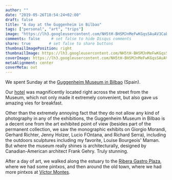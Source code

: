 ```yaml
---
author: ""
date: "2019-05-26T18:54:24+02:00"
draft: false
title: "A day at the Guggenheim in Bilbao"
tags: ["personal", "art", "trips"]
image: "https://lh3.googleusercontent.com/NH5tH-BHSMJnMeFwKGqsSAuAV3CabzpNhHyAK1RAUSez6OZVMFHIhq2CtAuoZRjlOao4YthxHK0mJrgdFR4EfHwRvwLjfFEWAV8t6XxB48LjrZbfiYUHrFDA5pslDSZU33wwpvBpGCM=w1920-h1080"
comments: false     # set false to hide Disqus comments
share: true        # set false to share buttons
thumbnailImagePosition: right
thumbnailImage: https://lh3.googleusercontent.com/NH5tH-BHSMJnMeFwKGqsSAuAV3CabzpNhHyAK1RAUSez6OZVMFHIhq2CtAuoZRjlOao4YthxHK0mJrgdFR4EfHwRvwLjfFEWAV8t6XxB48LjrZbfiYUHrFDA5pslDSZU33wwpvBpGCM=w1920-h1080
coverImage: https://lh3.googleusercontent.com/NH5tH-BHSMJnMeFwKGqsSAuAV3CabzpNhHyAK1RAUSez6OZVMFHIhq2CtAuoZRjlOao4YthxHK0mJrgdFR4EfHwRvwLjfFEWAV8t6XxB48LjrZbfiYUHrFDA5pslDSZU33wwpvBpGCM=w1920-h1080
metaAlignment: center
coverMeta: out
---
```


We spent Sunday at the [Guggenheim Museum in Bilbao](https://www.guggenheim-bilbao.eus/en/) (Spain).

<!--more-->

Our [hotel](https://www.hoteldominebilbao.com/) was magnificently located right across the street from the Museum, which not only made it extremely convenient, but also gave us amazing vies for breakfast.

Other than the extremely annoying fact that they do not allow any kind of photography in any of the exhibitions, the Guggenheim Museum in Bilbao is a decent one from the art exhibited point of view (besides part of the permanent collection, we saw the monographic exhibits on Giorgio Morandi, Gerhard Richter, Jenny Holzer, Lucio FOntana, and Richard Serra), including the outdoors sculptures including my favorite, Louise Bourgeois' Maman. But where the museum really shines is architecturally, designed by Canadian-American architect Frank Gehry. Truly stunning.

After a day of art, we walked along the estuary to the [Ribera Gastro Plaza](https://laribera.eus/), where we had some pintxos, and then around the old town, where we had more pintxos at [Víctor Montes](http://www.victormontes.com/history-of-the-restaurant-victor-montes/).

<script src="https://cdn.jsdelivr.net/npm/publicalbum@latest/dist/pa-embed-player.min.js" async></script>
<div class="pa-embed-player" style="width:100%; height:480px; display:none;"
  data-link="https://photos.app.goo.gl/ijNBubvjRpeYj6FTA"
  data-title="162 new photos by Jorge Cortell">
  <img data-src="https://lh3.googleusercontent.com/FGMZuX0l8wfvaFmm5Y3fMMsBSvyvWTkJ_YkyiPqNHs2z3K-2s-Do5T0vqDNT6c50IwOCRjkyH4iSmRTKRdXcIXgjzhfG8kBwNOJL8GqkpBsh33SkfmpPXmusoUHiPmk-JuA1MfSp-GE=w1920-h1080" src="" alt="" />
  <img data-src="https://lh3.googleusercontent.com/A4IgbpjWlSsXLvVup23_16QVENl8ic_1ojMjUzzP9uVVcIuNGVjOoxQgyXNIzZQFPkt-LL3SQSUeb231NRHWB3bAHVyYwfARHOVU4HdBO7FAbvMrAvR7CW0BZMzhGWTIPpwNrJQp-Gs=w1920-h1080" src="" alt="" />
  <img data-src="https://lh3.googleusercontent.com/wkoIawIyFXnJa0pF256pDoEacoeAdpVIKJlHX9-pHIyTx5QQtsEtwQMfwxFyn6sU8UtWVzE-cFlKracCiUh6qzRZnr1ibFcMRsjPcf8INKou1pP0YVeOeil4GMsuYOWMyqcM4epLrfY=w1920-h1080" src="" alt="" />
  <img data-src="https://lh3.googleusercontent.com/RsgHbod48WgTcUZdwmPkIAGQKbUYeuUS07J9f9PcEZ6CFIsYrM3S9g7ePD3MZqWqzMaTPC5uLEjUWD_jT43_klIO7wn0zpMcsyfklXmGN4ExUbTNKmeq6kUWAxhJ1xVVJb3tLXI9n5c=w1920-h1080" src="" alt="" />
  <img data-src="https://lh3.googleusercontent.com/-uCXpm1EQCffacl-h2u9xRdW-vxS2rl6gd-hjyG3xBF2em3_4YCjQ9yJ2QUV9u8s60V4BvN--6nf7OWWbnyWdqTqZre0j8S7U_0MB14dQ70i1ZP-NdlX--4qE-vEDXKOGMVU26Cx3Ss=w1920-h1080" src="" alt="" />
  <img data-src="https://lh3.googleusercontent.com/ev9ivtVLLddJ85-Ot30waYUaOmeVHJ-kJ-L6VRWz1VIgBdmcbirCzWtY_PBaMKnelI9FZ3-K-gZtI3YnFSGxS7jbMbIKE98lS-kgEvfh8MerizUFOVHa4Xwt3B-LwH_XM1kXqzC7wMg=w1920-h1080" src="" alt="" />
  <img data-src="https://lh3.googleusercontent.com/svncsSk0V7dEbwl_Z0xaQv4FpOdBhkrQn1UZ11fg4xHOZpLJfQvcBHrwBil03mHWPuT6b5ATkE3POf9gwE2hNoWLfAiGy2-zrT0r2bbtfMcuYw84p3AMUARFRrdgYkjpGEipwYFNeY4=w1920-h1080" src="" alt="" />
  <img data-src="https://lh3.googleusercontent.com/9M0kub3TE0Bwx86u-CkHb6sgFIZiFHGPmPFXi7kaTBMDIqxmYqTdYJL6qfTCzPEdw7AjJKC-xzl_fQ-FL5RS1jtlxZ8NZdjUzxiN4X1rhx2H9ptrPpo9TlVRIpS8VUVJYDGPregEDnc=w1920-h1080" src="" alt="" />
  <img data-src="https://lh3.googleusercontent.com/51pZ5o1HtvxwCt9zm4wSst4tWqXEGlM7ttZQZg4-n7tIlHWyHYrpmMxjQzUosKpsUmd3wF3qvtJDBe0KQboiMNKF0BvAmgKopHsOOaluK-d4ttH76CvnE1kV2KCtwq98GsrcybtBAv8=w1920-h1080" src="" alt="" />
  <img data-src="https://lh3.googleusercontent.com/M8gHzDU8ZoDUx1cYMD48ax4D0bLTLybyWFoRztd8ShYfmw4oFxrio4D8IyayVX8ZHTdzmxj1aienOYnxDXKiKJCQLn6yN09x8RcplGzQumUOy70X10TPkan2SeWdQVoNgy1mR8UMSVM=w1920-h1080" src="" alt="" />
  <img data-src="https://lh3.googleusercontent.com/_D8JRB2vTQNjQCUuo0EM2wik6lD9gaKKMkjd2XdfkRGqTCn6joXjnzb620p0W0NEaMGe7NdJtTiUmYS_pIvplClSdO0vRYNuOkNivxMUBxfzKwMbv02Nosc3g5d0R-Esdfwyd0qaHuw=w1920-h1080" src="" alt="" />
  <img data-src="https://lh3.googleusercontent.com/Kt7yvwAsePrlkIpdxqZ7CfLUDluE37TtQHvHkTmy3jIZY4XNCcdcHndEIoS19pFs1dTgd5uBNvE-3vpG08hfpjojRKZ4EktbSkxQ9DihxoQY-Xt0eT1ntGH4VGpcrgD-Z1_ic5W5g8M=w1920-h1080" src="" alt="" />
  <img data-src="https://lh3.googleusercontent.com/v_WWeHowUQFXOkldEk4JM8v_dUN4BxRgAQsZgceu0BUuuDvXfrwfALdLr5e7U62mvBSU0VIYs3nHR9EeiIGBXXGStHQ9darLk0b3cXO15sBhqhxXf3Lce5ii0GuwYrnyL1-8DEw5x6I=w1920-h1080" src="" alt="" />
  <img data-src="https://lh3.googleusercontent.com/GqhsR2nIPkFq3yLT6i3gDfkOaQ7LgtRvT6rBx4jTgBCNmWxUsoDFeKXDdOMgr6kMgES7gv-ornvAWTdlfJVB9NruWAzJeTmGYBVDB0bsUrgc1QQiDXM6yp6GWYP9ufu8vkVl6xsQjjo=w1920-h1080" src="" alt="" />
  <img data-src="https://lh3.googleusercontent.com/2ObxAfGRA69pJvmAqQkBKpG0cwPbZ_zLqFYTC1ovcjl_SsbIDOyDiaVCFKyLvqc-eO7zQnH1GxOcc5gFjSf2ImQddaqzv0yLxwN3TVeL43vfhjO_oo1yrEYOCOb5lWRf8Y7jTUv3Syc=w1920-h1080" src="" alt="" />
  <img data-src="https://lh3.googleusercontent.com/jznFZzZpKc15jhTl20SifZxhGxH2maUf0x5Kfain5gQ25tFTLBHHZGD8WWM1pRvccs0QM-H4jmn95e7IERI3OjEN1tJBt3HoNsAq6uqi1UkwzPeE5KpeeemWc87BstC_hguqzVvBLwY=w1920-h1080" src="" alt="" />
  <img data-src="https://lh3.googleusercontent.com/EYNIYgHL5en6T4WeClV205DMbLgAKffDRN2idVKByHnpa2vlp0UWNHrgh_bO31f9RwV3bK6vP2BbezLLZk4IgImnbO-gcebS8YrM8_WEbBKgCUcjNujsMpbzqx8mKgQBJ5ISJXgaWJ8=w1920-h1080" src="" alt="" />
  <img data-src="https://lh3.googleusercontent.com/KiGO3yw2g3o1ISIWIEGDdRGbNNXwNbJLQhsk9idAD7KWHcJZ_Z38oHugV0fcyYiv7DVOlu1tZXSan_1vgz2ckPvy3shSpYCH7cacnmnU6IJ3bFwXgT6iPLvQnnXgluNm3nHlc8CJncw=w1920-h1080" src="" alt="" />
  <img data-src="https://lh3.googleusercontent.com/O8cy-uJtNmgANemj3mp-xjdmuB3xA0DcWiIu-bj-aJfRPFDexhJX78p5_v2X-AmOf2Rs1dKFY7lnsBV4fxM9j7jrwAk-85iaqrSRqYzV_NwGXvWPsLkPQ3-gr8alZErMLr4F2IAW2rI=w1920-h1080" src="" alt="" />
  <img data-src="https://lh3.googleusercontent.com/7AmED99LjCnJGDTG23zx9i28P8YSMGk-sDZu4u3DuqoedX83ZB7rNGKphSKaLR-3yhOPXtwmoKCDt4Gelh_2bL1gZ3cAIUDhVj9XlctofY4j9kTvRXA0Qxk4D_D8T27lIrRSZLpieSI=w1920-h1080" src="" alt="" />
  <img data-src="https://lh3.googleusercontent.com/vALBLhRIRIgX8LA5ZQzVo8TashnDgQlDSgnMhafPf4wBqbRNx6p9B341HfjFCkOlaB8fcFqNqG1jLm2aG50sT6wvx8OsmPrwehuHbGgVqM9Mj91Ue1T9wziqbLYzNM0_1uJ7-JyUYgY=w1920-h1080" src="" alt="" />
  <img data-src="https://lh3.googleusercontent.com/ej_LLSNF_iE8SiSFwGOpULNLtmjftFkzj35QrcvKPeu2Z8BeHLWVFcDq58ZaNEDNXD4DOl39dU8XqGSFhugDjEX3XC3m0DjMcNh65RZVoSj5LUL7ULhLWVEGpnxGcMzgX_IhZtr465U=w1920-h1080" src="" alt="" />
  <img data-src="https://lh3.googleusercontent.com/a4BuNmYEeL-kJ1fntpUWxM8ffxUZTRUo5OcDTCwXKmpHkQPO0jY-GHuuy3eWVkXGYmzBZ_pT2NucEuOR3qxV9XaZ4Y3h6gfVz-ReBS1L8Q5Lo4TE1ViJbq-JzNIf7zWnqLEGW6KwxSg=w1920-h1080" src="" alt="" />
  <img data-src="https://lh3.googleusercontent.com/s5GbORsEv9J9yLIiTlhlcWNdgMyxX5Agac5cvS-_4z97niXaBN30-RHz5AEAzROfa5vFfG1ZLckLizpC4FoXQBYGmouK9uOUO8CH9AS13Zju3YGX_80f4CyQs3v85eUvQS8N2Slb0WE=w1920-h1080" src="" alt="" />
  <img data-src="https://lh3.googleusercontent.com/gB2R5WSuloHojcmSKz56tPc3jG-RWu2GDARU9d5Af3uw9ENt51Y3soEGk-exXr1dLQtfbh5q0Reh3PEbkFwzkl7bclk0PUbbNtKCxdOpfKrNgdMsy0kdFnwOTatWUyoEN4l4FpLl7Cs=w1920-h1080" src="" alt="" />
  <img data-src="https://lh3.googleusercontent.com/Znu7FAxpMO5gPHlJ_Kvhog3w1td3Sb9MNWngzeKgvmw4SvfVGkzeIULbCN2ldgxKvsaoZ5WEqhXwJyues2SDr7CwIh9VbBAhCc3ECsc7ofQe-BXIgdIQjzQqJq6vUXxgstRyxocXUb8=w1920-h1080" src="" alt="" />
  <img data-src="https://lh3.googleusercontent.com/2fu7bRx01O0rfZ56Q1jecNjCvvDj8JfsndKU7K003FmZWbAoZKq9NXRhVt76Vu6LK0TZ4FgweUkPJRLiuAZPCDe6WlEbZOUwVyBjRmtU-41NafHvMEYrkMe9YuZYswuJfSaLAQdb2rw=w1920-h1080" src="" alt="" />
  <img data-src="https://lh3.googleusercontent.com/QlKD_AJIwOu3Yu_6CvDA-BQSN7PFGWQ7lBrAlu5Lje3xbNV8HQJghphhXyDAGoJ_yH87bxeAYj_qaFMP2497howaSHcDDHuKQ-z0DZWuWaeRq1XTt5dSpPT_H-fm2UBgPVaPP9ra07g=w1920-h1080" src="" alt="" />
  <img data-src="https://lh3.googleusercontent.com/skbdB5yXYdjOuVCfVGKfkeVejqh23sVsOmAOh1QO5lGPk_lxWI0i84TsiPIQIegaUyVvACEOszTN6wNRhwyRsK-fvsBlC9bz6q2DLGMx3HlE-8nbtOTf0JcRl87ad7r_N3bCSz6PrNc=w1920-h1080" src="" alt="" />
  <img data-src="https://lh3.googleusercontent.com/DgDSG6HBWb0dtnJ4pD3LWlVuNIcjApYG6cb-uWRPkCUl9ymn3VDu5v9ObfK3ERU3TpnqRqK9TC6UGE-F21oZ_c0TK_umvNcKcSun_BS7u0udB7Cx9ce3V3FcvJtobTsQzrsgN7GuIXE=w1920-h1080" src="" alt="" />
  <img data-src="https://lh3.googleusercontent.com/XmD6Bim7NnqEKSK1J_mdZLZXqBBTlAzzVHR8rbLsjf5wywQ-1tzVveeiwmOwGzH06UcaAMTUaXeiTAXicL0j27s8-aV-n_yztI49jiYNrZlHUPSwywvZQltrDMfsI20PfZwavBIa0HA=w1920-h1080" src="" alt="" />
  <img data-src="https://lh3.googleusercontent.com/vYQfFK2cE7wFHCK_vv6Wrk1RSu7wZCUmwHnxMcsxPI1Y456UArLEWIk_691inGhbzc4dLhH6Ic4lpKSNgZ3blKRJZNGo2gVTsBH3bYAiJkB7gfFLT2EsTyEcv8qZq3pZ6qQ04c5bFbc=w1920-h1080" src="" alt="" />
  <img data-src="https://lh3.googleusercontent.com/3q1w5zm8F95P1287BjOycZlPWGd8MhvQpUst4-m0Ecdc1xoenHQZCLMytpHnK7OfQxJOzjS8EtqDXxmArlKFgd1DPF3HFt8kINeWGwXjw2zM2rMmZ7483ph4IP-xQHZMsqj3ZH4NuHo=w1920-h1080" src="" alt="" />
  <img data-src="https://lh3.googleusercontent.com/S38sEVmhYOmlewb5TpQOd8OPwVGphttEi-HaFMCJQYHMNb8YeIlt-hdQJ2oOM9cREH6jeaVvUG1z0XM5ZVudbS7cnAkPDtD4N6GlwuTlxQUQIKsd-1r1aqrSxHgbpALAn6q9rwOzfgc=w1920-h1080" src="" alt="" />
  <img data-src="https://lh3.googleusercontent.com/-VA98P6eStgrLn8uvYQQXN7JLs9zIOcne9CltzPm9NGJs2JNSZMs0pemvjj3xwpUhK2AGl6Bzp7OvSopO4UI_mEALGK_yA-vHYL5TYKbVky3Ymja1CszAHYA6JvGn6wGxttf7zzmFJ8=w1920-h1080" src="" alt="" />
  <img data-src="https://lh3.googleusercontent.com/f4uP5CRQ-JMk_rd1jDcLyJ6q5vw-vaaBBJJNmfRmjf3IfQwOfVXbK0sGVNe-tW3lMhbZ5vS0TL89ZAjziWONQp2McQ2nsCdy8vTSf_bCXiPXDQPKQEp1_PpT5FExXtH0I09o9HaCimM=w1920-h1080" src="" alt="" />
  <img data-src="https://lh3.googleusercontent.com/WhE-1r_cRODZi_iGBH5dS71a87s3LpTFqJ4fY8MsejoFzjRJY7wdTZ2Kohu2fP8T4R9uczxeBwnRnEUmHpAznU43uryaoEnGdvX699p7NrmcC7SOKQJp96wihCQgJpe7bkLGIJtTods=w1920-h1080" src="" alt="" />
  <img data-src="https://lh3.googleusercontent.com/v7_x-ZMsyV15CsDDA95-m6bo3g2hEGAqJeedTlN6b9moAACqBPZTurFxSoUsG48TZT2dYRyTKAInz8Z_mJQgeNpJza62iAHRAA2yaUut5mjlh1NHn1WCdcgliW6DBwdKJgLjKp1GvIs=w1920-h1080" src="" alt="" />
  <img data-src="https://lh3.googleusercontent.com/h_xcvPq65XMmZj5lFww8Bt_va6OdefPshtoXD4D0flRXmRrY6qujxJJn2TSpG-K1CkEttsA5Uw1Tur0R68vDN21m9wcjrdHRvHWimQ7G8WPlMColazTBiZPR8mgxu0TOHWY75c7GPJg=w1920-h1080" src="" alt="" />
  <img data-src="https://lh3.googleusercontent.com/mtIcPz1Pu6z1QgbYwMc9S2gMfkZNd9cF83kRXRNobLFPjAAYbKUvP-zcyzmkteyLXMlutK1B1Ascb--xZsIamrGfN3g5OpcLtJX55AfdnZrlD-ayjUwfQw_18XVtc6y6tAdAc2qkOiU=w1920-h1080" src="" alt="" />
  <img data-src="https://lh3.googleusercontent.com/X_lTF8Y6Ro7y1mtd6mjRkfK3PFVs2j1ypROAQRVjPOnomY3oFYTTc67WK1wE6t07ViLkKWL3uUGQs2nnnYixItSs1BKL35of0fbLc6j2tukFOt84-MmOh2Iy2VsRsVNv8Ro97zCif1E=w1920-h1080" src="" alt="" />
  <img data-src="https://lh3.googleusercontent.com/JuhDIyXQO3ExXSlttTc2-ih7JrELfiQQT1hqIPk7vrmsUI6Tesu8Jx6n-hxPicvKJxoJifK0z7e9LxD7j3iriOCaioCm6M_qJqgGfGYAZF_SUjbwobtpa71qRr8SxAw74wxOHb5TY6I=w1920-h1080" src="" alt="" />
  <img data-src="https://lh3.googleusercontent.com/UOXTXvnOqwFLAjYOEbB2JU0bXPd38QfbEM-YunwB-5IjCqENsFOtAY1gbtJq_6UY1SLTXh2QaCQme8mNH3kPwuaUhjLRF19x-mCx8qS-MUf-0fOny_v0IkiVa30f7m1DxfPI1CxFSe0=w1920-h1080" src="" alt="" />
  <img data-src="https://lh3.googleusercontent.com/xgYpDCC-5D4sE7M70BoFgcryIiMa4safgt8YoAFFLYDAxk8EnZkuBnPr2Oegq8swQPIzw_rT2Zo7xHTBt9r83mC1XmebO2raVNZbld8Li3zPC-KlaBNTIO5XB4MxjCRqjqXIKczkg2A=w1920-h1080" src="" alt="" />
  <img data-src="https://lh3.googleusercontent.com/4Oeebh5h2esKFfaou8A3KFq6VWZElL504SstMN2_QqA9aO-coZcHsXRx53YXZxMdaT8MgpPRiUKVMXwP2WuOK88x88-oBpojq3UqsJ9lt6DO5FSTMflHyNiAr3XimGJ34rL1beuFYVE=w1920-h1080" src="" alt="" />
  <img data-src="https://lh3.googleusercontent.com/Vm3woo5bgRkczVTLSk0n3VZp0b0pYh5fSuKDonDPM1ks1QDnzqpmDn1jsU6MbEvBTIF-WuYdSGcys8JCrgIzVz629Qk2ksqu5REEfmpipn2fYslnoq4hGMEHSVKvt7eVgxGmoFlt0lw=w1920-h1080" src="" alt="" />
  <img data-src="https://lh3.googleusercontent.com/diHtrtLBaPREFJPV1Xm2E5CP5I3beYsEAOiNFF8VytqCwH4nArWslRKn1RBvYiDEKpkirnoSiM1fhgAUjp5tvWSKQi0clzgy1GzeTVnBTYwaBjAGBcCdL_k5YNaoE1CLSfC0s859hsY=w1920-h1080" src="" alt="" />
  <img data-src="https://lh3.googleusercontent.com/bfWVQ19uYrfBUw8wNUT85yrVYq_swWygacCgAhSH3Yzm_CLYG5frVqxdJo-_zeclL9Glu7iQg_2DCv9d7g1-B0Z1UgHfADuLO5fi95a4CqQD7oSSq_mxEm0xV8iK_xSX_XC6ScEy7Fc=w1920-h1080" src="" alt="" />
  <img data-src="https://lh3.googleusercontent.com/IMEw1Dpg_LAL1R_wRpikdFAAazpahg-kHjZ2qYRdJtu5POZXDolSzNmaR6uCJeVnMltpQ7zIA7ERpQVUfhekwJEuunqEFGXPtuk3TbC9caw_3YxjhRwyKDkOvvGlZWXEZINXUA-XJag=w1920-h1080" src="" alt="" />
  <img data-src="https://lh3.googleusercontent.com/OgRaAUR4aLZLILFDd_8MqVSqvFxoO7QpQOnHsQXB-49YtwsvPHrs9pfqVZsW9pX9IB6zz-PxOGGJlY_NjYkriDSFFgoGp6nVzHZEECtOu5A55cuu_1xfoKrhiOTn-bSUfwyv8JgIeMM=w1920-h1080" src="" alt="" />
  <img data-src="https://lh3.googleusercontent.com/2-WtI5wW3sWrBkPsvVjj8oEnxo9s6PsXyBldVswuGTd3t8iP6OhiCaGGtFI5tvDsq3j8AZuTbweX4FWFm1D5eT5GL-qsGPLbXNaXW5Raee3u-3f7ea1SNwEFIpXW-pYuPyYYHMC6wpw=w1920-h1080" src="" alt="" />
  <img data-src="https://lh3.googleusercontent.com/wwkMgR1NRAottdYcOsW2ejbDOKLriTQxTbhuqFaePri2zXAQJJfYLLa7eKQ-IIZ3jS-OGpKRKcNfKIZLebMsiSoX7tE5IdlkUPd79qgAT-OWgThPg47oaMswramhIlu7i_q6fDIVnKc=w1920-h1080" src="" alt="" />
  <img data-src="https://lh3.googleusercontent.com/tsrXrs6Q20kUOGIVcfyqbNqe__V8ttK_-IUOldS5DB9yhCNIOyJs6YKtqyx-ugoCH9_jhJTHu3AdMBeRdlf6MIq-BF7_pkV2iC8oPdze0LrWkAAUcRtmu5K7_MEtdMwRvODieCw6vNs=w1920-h1080" src="" alt="" />
  <img data-src="https://lh3.googleusercontent.com/dr_ElNAO06ptjwTImLgpHl2qjBGGwOcMVeBwZRnKmvXzMsnKMCucBxQJbs89qqQ-D9UPBaM2Q2LGMl-lCaFD6QlB8Kghqh5IJDrdAifstObl2BsXHx23-OiT7WXZObUL22CJfpo-u_4=w1920-h1080" src="" alt="" />
  <img data-src="https://lh3.googleusercontent.com/Qbu3NwLOzvf0tm8mXiDq5d68vjArib8AacqG4Y4gOWSirlzULF9TCiEZKHg-r7jk82xA1AoLbFniz_cwh059gT-cap0PDHBStyW55V7E6Prh_O1nuB0Jvt57AQGFBWfgV0GDaq-ars4=w1920-h1080" src="" alt="" />
  <img data-src="https://lh3.googleusercontent.com/WpVpJicmZBFYmOD9U85W0uJxU1McyUUdw19lTyBUmNIQ5Ao5cLH8nX2YmhrNZXtaR5oDOoIqoTCpgk0tW35ILuqg07Gy5Rz4AparOgoxDMMthaW8QIrc3AMqCw3Nmt2UpOh8Zzt2T6g=w1920-h1080" src="" alt="" />
  <img data-src="https://lh3.googleusercontent.com/Jiz2r_tRpr9FUJha3rrtqATjhFm-ev04kV0F7uKNKiVJO2UhGZFMXDayA-wki2qf3WmyW5sa544di8mZNjSEPLahnBHTNNwwTNvF_OhSdGX2GcaA8LU8At8bfAZc60P7PAzCNPUr9HY=w1920-h1080" src="" alt="" />
  <img data-src="https://lh3.googleusercontent.com/8O9W6d3_Cx4Pfb3QEeBNWwuKZXR9q9gxiL8FoHHISUbFVNASf0yV6tyQYKpczVuLnNzqQy79hHHziicpMY7XUMEumcI8NLbjQQFLpPKNWYfkL0k0R6KPE9CdF3Li7LfbBmN5u4QAKvc=w1920-h1080" src="" alt="" />
  <img data-src="https://lh3.googleusercontent.com/yjk2fNy3dCSzVIHtftKWel9q-AMLs9soY90JzxLgmM1CF-nrtUq-YFaU2n_oWRyAtzIBae6ACAoFRZ9TWFXiiCNDSqo_4yDDQ_04Rta1moLxqzFUSbxcZsqT-tovcFpH7k5p7hsQ4jk=w1920-h1080" src="" alt="" />
  <img data-src="https://lh3.googleusercontent.com/J04zSuhWPY76HLnTyfaRspLtHDWJZRTsGrzs2pm-XjLD7oILStFt51mcxtR1E9iFglz731sXDDz7K9e0ocKb2_rZ-h_-zPSZTICO9rzHFk_269IyjlVU5tviP6qEn_wQHv7fjm_Zxes=w1920-h1080" src="" alt="" />
  <img data-src="https://lh3.googleusercontent.com/7jEPAg9PhkqncdmGI-DOVuZjoyPQcNRBa-vrUwi_vE0-MnvtvL8P0vZK8hHyN_fftzdQQ78S18fXYpPf7vwAeNwH0zpsTUHNp4vXxh_6nLVoc7KgrPvMP-_qVtX9Ecv5coZNvrtKkz4=w1920-h1080" src="" alt="" />
  <img data-src="https://lh3.googleusercontent.com/oSbj7rnqYnISQL7DKM4TPHgPbtik7vltRBnzBR-I8b_4kPsizo29oRvfhDcQ0EnZnrkeCKf7jzMDItf0QA3rSp5JZ2_6S2XRsmlx99VsAQWrUTe7e_03mLkas9Tjecoec6546uhlk2Y=w1920-h1080" src="" alt="" />
  <img data-src="https://lh3.googleusercontent.com/U_WmsrD74CPZaDBx5R0Q-ayCLNtauhEjnMY8V8F2XJ94617L0AFBK9n1BT5YCkR6DD-JTv_H08TAyi2ChNF8vp8_vXzMyh_AUUI-x4c0hBn5h6Ul03AjiUD5-_X9cBvQC01hjES6xKg=w1920-h1080" src="" alt="" />
  <img data-src="https://lh3.googleusercontent.com/wTW-API60Fe5I50gOGsvvRXw9pSI1LtGqbhlu3XBxioZq7IPsJbpDGJSCFStmOy9PhqM5qiybSq67ZLHmSgZmhsyemLAkEZlMrpZjc9IUoGkE_aqt6jskJGsZOLk5j-j145ukkZVlBQ=w1920-h1080" src="" alt="" />
  <img data-src="https://lh3.googleusercontent.com/jha6CU1ej4Rok4Lw3WIaJttc2wedsf_YfTOqWtrUm9o3zS2__uVNk6dINzMHkqvZdc1Vo45nX832_4O3uWsQx_RP5sCeIJ2Yj9vablw191nTqexP_khDKOpcb22aYqF6_40RdTBjbyo=w1920-h1080" src="" alt="" />
  <img data-src="https://lh3.googleusercontent.com/SKPQnfQaA1ROYMhLg9o2yDWDIvA35mJ8EQmpM44xPJ58antgmtGUWaH7kiX-WMrTIlEbZ97zF54c_MP0d3PskbUmBEels3oAQMkVcGaiYfAzhKv7wJEQaUV2Pxwapx09D6yzWJbMWPI=w1920-h1080" src="" alt="" />
  <img data-src="https://lh3.googleusercontent.com/TSazgOAwiWQkdZcw5FCRHgQTbUEiEbTLYx_9f6jivjdiiQl5E8XJrlzcUHVkJIRAwwWJSTOtrGXToAmBCwgmwUmfZC03eRV_ohe8FC1zZxTjU2f25Q2ad8fjqg2NQkmxxz6_GdLH_Go=w1920-h1080" src="" alt="" />
  <img data-src="https://lh3.googleusercontent.com/ONudByZmHKaCsEgYcYzIYI1LmAP5jqh60i0xG6emVPn2QA9rdvslodvFB4QLHnUxkUGcA7iCFEjDVT8L5b0zbijMNjw9E1eTGPnIPFN5YK3HimTOChkbsABkIKloUf2eD7i6FuR9cgA=w1920-h1080" src="" alt="" />
  <img data-src="https://lh3.googleusercontent.com/LsSxAhck4ce1YTMrDiE70lFhlEbDAoV47lamsFIdl3RVWCRbOBOI3vWkgudE08BKBjffpW_IwWtW7B7sNhkyKVtJzZxioGk3L8mPCu7BxBc9teayGljYBIiqTd6ey_aHGKr7xNI3MRQ=w1920-h1080" src="" alt="" />
  <img data-src="https://lh3.googleusercontent.com/oD3YI_i5FPFHY05qaeiswYLKamYCCRFaI43I8JdBUT3VHlTHOF2xohXlFr8dIQOblFeAt-YJCd8ZZlnw8oOFePRvXWRjZvMXdOD28YVwp1gNR3Oojjzddgb8uXlZrUeP9LFPhqUXMW4=w1920-h1080" src="" alt="" />
  <img data-src="https://lh3.googleusercontent.com/USP0A0jkMxTUQkwlfhx7q5FCKwpSyvUJqfbdxKgKXkB_IaC2Ri5VnYElRq2wwFk3pgjk68fuYfB0dbRThMFQDqARBMvvVvrkexPnYfJiMxRHjZsJlBPhT6s4ixLIFhGRindenpK0Zn4=w1920-h1080" src="" alt="" />
  <img data-src="https://lh3.googleusercontent.com/egnPeuK5SGq2RnKbAvP5k1YR9_GI0f2LbnD1egXwSk2Ite-m0Fb3PF8hzPR1Tf1yYR1p4lBW5wPpDAMD9TAlsXgq2-uLPG3njbqgByG02hNVWPVB8RO31wVkYA1upwSBB-MztkAqGxs=w1920-h1080" src="" alt="" />
  <img data-src="https://lh3.googleusercontent.com/zpJMReyfnm-DBcKJ3XS7VatwapafwQ597AiOGkcHXRYbk_j6w-GcimwL69sYzLBh3LG4abKnoYm_48GuLtL4oB7VOTG6BuHTleFMaGMO0gXDD3T_QUiKTw0qIs_xI1f5vSoZs9SK3Pk=w1920-h1080" src="" alt="" />
  <img data-src="https://lh3.googleusercontent.com/SSZZ6v76eddSXlmy-jkfmHY9DN1YsMLfZnms7xHlSH1peyWsTjqDIijcy8hwQ95pKxtpyL1Je9pwN0Xlfd3xXY384Q4O5amSKp2C5_dX2SZh9wrwI7tWY4uyEqBjNVZo_l3z-_dBtjE=w1920-h1080" src="" alt="" />
  <img data-src="https://lh3.googleusercontent.com/DQU2hLft8EW8p9GX6at435FEoAUZBj4y63f9xxgA5SAnEnZOpvuQUgurZ3925_LsPANLG5oIAHLaxiETCe6vWo4JD75FrNQGA37P05PdhZLcDNi5Aw3wftbAMhSatzw0n8_F1kZVpOw=w1920-h1080" src="" alt="" />
  <img data-src="https://lh3.googleusercontent.com/t9JKMT1VEZT7sCbIkbJpmQf1jRjQ6IIaxjL9g88KLA_vMACzrDb3JadIxYUwNpV1nmElPK3pHv5GWfhtqCQp0X7zdSAHhWKod7llEZWLUhGwXrP05BY14bz6ehduNX3y4w4lnlMdHeg=w1920-h1080" src="" alt="" />
  <img data-src="https://lh3.googleusercontent.com/E2m6A03lhpoVYpvQUkdSc5G5lXywVXU_Md-OdcUXNOcOKoin0G6vv9AdxaVyDYRCRbjE9r6DVToibnOanFpA8SNeIwbyxzG18wsNVxoTopvD8ovjduGhfEp_XRaT9l3Q58mGxL-baXw=w1920-h1080" src="" alt="" />
  <img data-src="https://lh3.googleusercontent.com/S_69Sa2cUtMggujiZlumbkXCBKqlY9Y0QPZ-6yXzs9NqkQmaUlJDSgXLA0BWwCddfk0qvUcylqv0p0vlMKM4R8DuQejiSpaB0XEXMRv98HgWmSXTUuytS_S5x17EmFIoWWWExt2bNck=w1920-h1080" src="" alt="" />
  <img data-src="https://lh3.googleusercontent.com/273qXeHuQOOIQV92O2d-4zICO1B89Fe5LnYL_qwLagCNs1fOYbjgKiqdsN2gXMxSWlkYe2pzJuxWeNqotXqMWfc6EaKjsnJsOWh9d8vxkAYrrfXymh2K3DHUrtOIQHyDRHItNesCpY4=w1920-h1080" src="" alt="" />
  <img data-src="https://lh3.googleusercontent.com/Mob-kEjo6W2KJOjD43ogOLmeQYH8i3Ys1w-MqT9Lzl7-8sm4u57kH6mHHaVAdeF25cJ35Sqtvz_27z6keEw2vTxWRVVxCbQ3XKGzNVdgLGF8AWi0OQiXX3FmvpxsWmtEyfi5vK67DUs=w1920-h1080" src="" alt="" />
  <img data-src="https://lh3.googleusercontent.com/pBaFF4f9g4jbzJBopfCY0XnZ7cuMmDeJkuGjVZaB6cIhDlkBgUYgY-woBwOCXu1IbFxJ_gH8v4cWow2CU5XPvANkc2-mF3y5F6hJLvyvA5Dbgd32THGwV8OdwXGsCX866Q5EMoD9tZo=w1920-h1080" src="" alt="" />
  <img data-src="https://lh3.googleusercontent.com/Et6zwHgTAF-ocPN3WsgMpxcdwPwkIDd1KRHpMLtc7GsiofPEho3Fh1aZa2PvfRpS8I_uP3heenphgzFIHuKxHMSnRWdsJNaYmLi7-Q0rmXRzjCY8ra_5WS-acnNrJuLDpAs1JDMKrFg=w1920-h1080" src="" alt="" />
  <img data-src="https://lh3.googleusercontent.com/FsxtKvsxrPPTDCntMmv_PSQiA_e8hzch25Va-L7cF5puCoF3TQXgFPWeMxzobhZvpTjWr4ecOwFmnk7eOMQBUkShuMiImDHB6-SZVNQeWavQYGaS_S1dp_biObVzsWdUZJyZGrk_g-4=w1920-h1080" src="" alt="" />
  <img data-src="https://lh3.googleusercontent.com/b9Kxrdc0leglxesA09zaFLHrP_sq-wtFPcWEt2VONgAqfowqoG8HzOzOS5if3jekDdpz7INPX4Xb9mmu2-q7plFk50LEmPKFSrpKEeSpLVy2yEVN1HCnyeVxVIoaXoaP6r-30hUx860=w1920-h1080" src="" alt="" />
  <img data-src="https://lh3.googleusercontent.com/Z7NgxfZNiarFIQfD7kVx56BgzMiZ5F4e9EyROiVn0ysOZXgoEMiExay4egpnKALl57bUGox1XDiIA4guT6oCLX41V5Hmc9XYTZk9Gc63PdUUIS2gipeM3PLeQi4o9sXyS8uupTdY9Y0=w1920-h1080" src="" alt="" />
  <img data-src="https://lh3.googleusercontent.com/GG6T6-eC8Op5E-C17zRCQ5ZNh4Mh2mBw6Ux6-VXFhO3m6yT_Zni5cPSIk7GjcEQS_YSeyzhEKgcsUyQuGIE43uLBfw5sQp_FfCc3LL7i-ua3C8vONqq9c_TV6oYx839meW1p5DswA-w=w1920-h1080" src="" alt="" />
  <img data-src="https://lh3.googleusercontent.com/4YmDcARcCr9T5vtTByX-YrXbQjmUss6ToTd43dbVBAGPEQkZtAUpb16YEFGbKzx_OQPodbvxqtswkANHg_AiW-9XuB8As5poaHHziH56OJVIBMndnTWAb69Vzbsbs749TLwloeuUgjQ=w1920-h1080" src="" alt="" />
  <img data-src="https://lh3.googleusercontent.com/aPWo3hJ9W7H1MgK3LpPiY_PuCemFHpXR4n9Gr6Dg9JXuAQaXGbL0zWno1bf9QdwmhiU_tnBGj2UOdqllgbrGkvOss-er8zYYX0cTLU3ZTG4qF0HS44DPt5GeMO5Fvu7D_JcaLnzlmCU=w1920-h1080" src="" alt="" />
  <img data-src="https://lh3.googleusercontent.com/0USnrnMIcoCIk-2MexVdrlffuziPNv2OCMRu7ztpq-Z0QC1v-o147_vSEGacbNLLQKODV5syVr9nemTIwI9x3VbHEswgX0r5FKHPN52NYddVkEIm092hTMTjMX2lBsUWzaJMkCUCT3I=w1920-h1080" src="" alt="" />
  <img data-src="https://lh3.googleusercontent.com/tgWV196G-N6_BND9mQzqu_fVZE1My_zJvl2p2sDmvb7yuW2VsoNpU5WYJN4_rLUVxxo8Fi6rC-XKUhLycvpBQb8L12QoF-q9vQOB3Q_kVcONoInQk0TJMrh5crJa35dAQchVxj62bQ0=w1920-h1080" src="" alt="" />
  <img data-src="https://lh3.googleusercontent.com/vYPoYFQOGvHYAeBCWM_2gsErrXlJ1BPYxP5pa_9kNqv2RlGX5koRp_fDNC6LtygxA7wK1o4HO3Guhe3wkcLQ-34fwE6X8NaVcfJKYdWc-pWKVD310HNCTibBjcCnD5ZWKtxd1WMk4pI=w1920-h1080" src="" alt="" />
  <img data-src="https://lh3.googleusercontent.com/nRd1HumZz5sh62HtTmn7s0BUtmqD2W9j5qMtGTC-hytgT3qZEq3OjkxdoBYUUsfUsE9XCv98huA2CjZ44xr5Wzb0jWMxWbpJaQP_x6_NOiup0VPophziVMc-dqf1O_r13of2-LxQA6k=w1920-h1080" src="" alt="" />
  <img data-src="https://lh3.googleusercontent.com/_VPRQX_7pt0zpVJ_PIkm58ul0seFz-NCvetiW5P5cAZC99zOd-59A42kNSUStK77eloWnuWEfopdnCYDRf0ZWCPxvNAd9Fwe0x_Zt8NeHFXKzzVOFXB5xP3E4mTTY9bmfT3nyE_l5dQ=w1920-h1080" src="" alt="" />
  <img data-src="https://lh3.googleusercontent.com/CSA9cEcBMd6BtmjSJUNoaxvFjRanvDz1q10vlTqBuvD_vcbYAb6H58UDALNWYlIOZnMIDFx1s4jDBvFxdcwg6I_OF9H_CnqT8vCuBzu3_eKTWfc8tV718jWyjFZ09DkHBx3jqD3FCvY=w1920-h1080" src="" alt="" />
  <img data-src="https://lh3.googleusercontent.com/nP2c83sqOh-LlFlvBhCwlRgjQbTYe0hN1W0oJBoeOYaXGMJMq89GEDYhScIqHgglLCvD3RoR6LWpEGHgbZzYHVkzWDZq_Vw17fTsfQbaMcse4b7FBIgXRRyhHiQkLlogHyLbohFWAbE=w1920-h1080" src="" alt="" />
  <img data-src="https://lh3.googleusercontent.com/kdMbHZRDZe28ucZzcysih-3ya7dxPLtUFt3RtehIKZYnubiDeZHnvHksLwoM48QwHbyMrIMGkyEObcLrsbEll7bY16ZCW19ERRbbvEKTkGz62-boiklHQORRwrULQsBBhkbPDS8EPnk=w1920-h1080" src="" alt="" />
  <img data-src="https://lh3.googleusercontent.com/XIpAUNp0wUIo-RoqIWfpOdKzaCLbgbSG_wPavU-qglG868uFw9FadhFrDB7BeY3X3ao7trwHwN-wPHR6f2gvNQbNAFOGTEdIPhDOprF-JMy2KJDlACOMpBdOQI7QPuKw2A5k-NppmXI=w1920-h1080" src="" alt="" />
  <img data-src="https://lh3.googleusercontent.com/IFNnkp0EdFY8ZY6wR4tOuoW4jzDpxLJkOdUUjR2-elO3-xdU4jzsYXvQDNoMQHeuhZCt5rWkkih4tOHCyaXNu--zaUzdexxLfLWJ5Bj75i6Mnny97AeOS1ex28epwSvw7mEWut3GB2I=w1920-h1080" src="" alt="" />
  <img data-src="https://lh3.googleusercontent.com/XANLSh94Ky93TuB5m2FXoxkh3STN4onP-yKVEfMQeEQKG5XOXO72LakZYd5ueVR5YDeMkqfZCXVZqDqqXLuwT_xknG_1gM0KtRbgfcl9ILBywhybwUu5sY283cPuiBAQN63j9rwuH9I=w1920-h1080" src="" alt="" />
  <img data-src="https://lh3.googleusercontent.com/xdEu4PLy-ezdmM-C9R8LI1gD2bbjFH4S6k0eCO2pXDgs8t9NrYYBBCA9pEfeg0etWfEDHixHnnGLfUclWi3dcsal8MKXdCMqJHLQ_7luA-gY5QadYBwrqz2tdpfyYwBRVhf_nLqm9qY=w1920-h1080" src="" alt="" />
  <img data-src="https://lh3.googleusercontent.com/HTS47VfHePpMq5uO81xj_qQI1qaw6bo97Xek6Vfjgclyy15FKH_v3pU9lUssY3ab6i3C2Fdu2PR9x9h03H3H0C_vr_1OFYmfAFGPtq-xqcIfKjWSD3wLfPS_gzhszdrswestnVkWaS8=w1920-h1080" src="" alt="" />
  <img data-src="https://lh3.googleusercontent.com/j3RWbkUdvjJTzZWMJ8xn2VvRJSbg_9Vrt0HFtkKoCDbSWVdS0sAvKAeZr8c_4sHGiB3xgnJqGBKxvZnKUVK0m9L6B6UxOSHfbMyL7W5SoxhPMeLDwkUa8ghz80SdHwGQP1B97zug2Xs=w1920-h1080" src="" alt="" />
  <img data-src="https://lh3.googleusercontent.com/S4QARUrNBScuYiNV3y1XbP8enSw5h10GnfSV_S2ydqj57r6Qh4JF0qPB31UfGs3gry3wDci1ookEBh1x-1fr5Dj-vmQDboIQcLKWO02waxY7qO3wUKNPenYvbF7YBO0M7vpyyq1GPy0=w1920-h1080" src="" alt="" />
  <img data-src="https://lh3.googleusercontent.com/foHv1Vh3JIB0GtT16qI3xaUMcjfO7TkdANt_z9Bgl_pNqG_WLHgQKAYGnpKhVHP9HxBHDIY-YPRlFw7cKcItzFG9nt24zk2VWe7yr8L5RqjnOnjPiVQxafZost7o3tZ1eZXWFX2doB0=w1920-h1080" src="" alt="" />
  <img data-src="https://lh3.googleusercontent.com/_n7tbf9k5pO7rrsblWjGXEt98RB401CZR3fCpoJkBfwG22-BZ6WTUw71XgOAigOj4L-viDLqQ6vvqclvwG2M3hQZ7EWKS1l8-j_3vRxamWOo3YDu7Ry8lgnm8gvxnkZjfVxFbFmKLLI=w1920-h1080" src="" alt="" />
  <img data-src="https://lh3.googleusercontent.com/fyHXYG_pgKWRpCPdKdK1FNd-kZbiJtbQEvdyI49zc_KONrFb5aDWbhDWwqSryo34A-JjsoPitB5y2XMAHw8VvGRSrgwgAKbGUmRmsWVvNjjxDH0uzPu9W-G6Rre7lnw3hrhlfrv99TY=w1920-h1080" src="" alt="" />
  <img data-src="https://lh3.googleusercontent.com/JRnFjRvR1iNFhTsMZE3E3gHm7H2sg-g1J20Ms944DehGoBHXNkpXOakpVoS5R63w_K5Gy3XYcnCX6rAvuzHGnNV10AI6yEs7_ZxHgKPR_QEagoZoV1nTi2IuGoVBnIEiLsX5kui5T-0=w1920-h1080" src="" alt="" />
  <img data-src="https://lh3.googleusercontent.com/zAg2AgeIKIxoe7J3seULTLoLV9GgqKNlq-0c6Vk49gP9BvMg1EUr0nc7ynXUEcIeuFsMj1aUxTSMYBxgVvJ8ELJ3tFo5AyM6vDVxp0QfwBoxUSjoxXQ_35OFfma_66V2-0-eToNPw9g=w1920-h1080" src="" alt="" />
  <img data-src="https://lh3.googleusercontent.com/ESW_njWPBbZ0WHiUXgRf64vsva_wngCDrJzHQejDUUhxMykO_H5Io40sx4MYZ1nNiYGAanGrCobRZBpsqZk3o1COFb-2ZssqUTN0iApveoaD44mxVY3KdlUMTOaVIymH8QYaO3a62b0=w1920-h1080" src="" alt="" />
  <img data-src="https://lh3.googleusercontent.com/tDW3_2zxqnu26sKP_iTnjIarMZcx-cFF5tQN2vZcy0tJoXFStpBwdnwthwjsehhvanBuiYMS7-ciHloauC7izZVctIFl5vD0WUoCSjjHCj5Owo4lRm5nQiwF4a83c6nhYfcaUmpyiaE=w1920-h1080" src="" alt="" />
  <img data-src="https://lh3.googleusercontent.com/SUWKbJlyMZkw4ebBpIr7ypiAVP1AB7nwWEeCdVS2JNKE9wWlHl_A8IfOYzV7UMQDqljUBkA8Tjr_cEftLsIRHevJk9-Nt2Yn_vYFg5DEmSQRi1z5MFIamcsGpGlxsJhxHMzEZNf1hLk=w1920-h1080" src="" alt="" />
  <img data-src="https://lh3.googleusercontent.com/LcmEJOAvvJucgB67A7TS-_JCzexjxmEd7CZ9c_s6QMt8eBFhB-4mmU8Orerlp07WFnoVMFjUAH5kHcC4mYtAwGEUIfiS_o7D0t-BqunvR4ilnbUwRPGAIoCfTLHVepVx2H-f9ZsYeH0=w1920-h1080" src="" alt="" />
  <img data-src="https://lh3.googleusercontent.com/vOksccQwWEw_FN_zEiTJf3I1el4AiMf7R9qV5haLTemW8QIjknmNHqaQRiM5LddYQM5rDAPBmtxp51EchyhK_Mthk60LFt2t3d8XVborbsMnGtbxpuxiu94nXjC1LymZ_M-DnWdf7Hc=w1920-h1080" src="" alt="" />
  <img data-src="https://lh3.googleusercontent.com/AurguumvAGb4q90JgK-82RI9_DMcr8tiW0WxPmrSfMwiAqCnCWEicJQAbA6zYkBS3JGeLHqu_e_6HjtyGZzPjLnpypJRU-riz-85NcdoDbRImdYBc2T71R9LBOOIDvQ31q-Xo6cq1RQ=w1920-h1080" src="" alt="" />
  <img data-src="https://lh3.googleusercontent.com/HfRHrYUgOHALkorgelNJDy2aJzIWibXsJVD02dC14AbJTVUSZVy7HOP2V5gXIhDjusu0_iMFCqzngElC_JLb-yvKVDjZ-PI-5mvcAh20-LQLmM2oByJ6xDThvmPKG3YPdK1zjIev5Dk=w1920-h1080" src="" alt="" />
  <img data-src="https://lh3.googleusercontent.com/4bbZRF0oHTEljMBOUAMyKTIDp0cbq5clKlHuvEC0F69DV7QFEdURRqf4Xa9EIWS96JUVQs3_zN76dXWzeqPXjvJ2zik3s4F4PxfH5dt0mvJmznwIw0o7k7QsQuDZs49Lz51RJgjGq3U=w1920-h1080" src="" alt="" />
  <img data-src="https://lh3.googleusercontent.com/aN4qXRp6l9VsWZEQ12JWpB8UwGmjKkgg5SDhxjm1H5OE3ro_Vi69-Sa5yayLYNFNvkNHZ4o2Js_a9NC0XD_R8kNTg8KNu1MRNXy0gNS5zsqvfGVRnpENKIu3pXQvtGNMn-6NPyC1B6Y=w1920-h1080" src="" alt="" />
  <img data-src="https://lh3.googleusercontent.com/EB0hZJlc6isqmZxR10UBOGT5oz35uqfJdROTRNQAY0UudTXQsp-KO2VvK87nBN3dhFQKo0VLo0TToK88-QzP487oGjQi_nHICskFMnanPxnpE1a7qQq3t4Sc96I9zHUlFfpSvZsSSRM=w1920-h1080" src="" alt="" />
  <img data-src="https://lh3.googleusercontent.com/_q-2tV6Zl3VfLFQVkqUQQNEMJjJxDYs4eGcU8gPH1WHJt4vOBURZOOYG90UBT9MckL-bt_Dt7--7uJEgu7k4_VBklU5hFAPOH82uyAovIk4LN_vIYkQ7d2bF78Zqa_ewx6ZiLfHVwUw=w1920-h1080" src="" alt="" />
  <img data-src="https://lh3.googleusercontent.com/ccZzx7MF753v8gFbN8Llhg41GjXQxcsIoNTTX1PkCuijA-2741VEptjxG8SqYnc79u-Kw5GAD0jNNGFkK4iZrbJofaNcs-WWDAzPS-09MoRkLoratd71FWzG1LxDV8hmzU70NVyx02U=w1920-h1080" src="" alt="" />
  <img data-src="https://lh3.googleusercontent.com/pd_lI290PchWC4k5ZR9Gplk4XQVlWppuy-mROZY2w-6rEWp5E-zCtyfBfnmzw6hNKjkcYpPhnyzFYfB6hHCVjH44nE65J48AQeU2U1wYBiMyXd2VuIAL1afuEYCXpOWXigiyY2tOiJQ=w1920-h1080" src="" alt="" />
  <img data-src="https://lh3.googleusercontent.com/XDWS8ZHg2F5aXeNu1d0Fe8ZcxjJpiFgcf5dWSMh0x77_NBeznfRNd4bp-OT6Po1PDN8AlbGw6SRTPHOxQY4Asrqx3TaKJkzpXjasKuEMGw4e2MTUvMmiDOWh94g3ChiJi9EupLQ3eg0=w1920-h1080" src="" alt="" />
  <img data-src="https://lh3.googleusercontent.com/RGzhRSs_fNcxRX_WyZrJMkf_AQGOOlJzRgoOL3kvqzcXqEGUzhEEEX0BnoQqc6WcjHJV82C7lF2C3Q1lmhZDMMPQNbacip2VAn4UTWbWfQVd1Rt50gYzDVoNbVSj-CdmWuSelT_zncQ=w1920-h1080" src="" alt="" />
  <img data-src="https://lh3.googleusercontent.com/vNyLz5GLj2a9b-sIBjdWnmx71lPRcABt0QRyD5MIkqkKcN7JWK8PjzjkeKT04ciz83SEc2kdtrBd4UscRD1IETYb5GHQq-jjVVCHrjthhyNWTbQL2s9aVN6eZhdnKfabkJxcQp0Uvaw=w1920-h1080" src="" alt="" />
  <img data-src="https://lh3.googleusercontent.com/E2-HnVcv8Z1FCCn-N3EOJeE8GcqMSsnnj2kNiP4gazCj47rsc0CBP7B2uBWrcExjHz-ry9x8QT7V7_vm_JWnxyY-Ah9UIlkzQKXUTlP0vMElPpMZkgIeOCfGv8aqANOo797ypQ4m-wE=w1920-h1080" src="" alt="" />
  <img data-src="https://lh3.googleusercontent.com/apu8JLFfQ6cjMXxapl8gbWRrrDa1PgScrLtYkFcakhJmIOmYDzdsMJ9NTl6uKOHt2zB326ZRuZP_oWqGoU8L89o5iwIqXOLo4U_kb4gEl24-B9LEoKijKQjCdGwRT0nKs5NQFQnIMJs=w1920-h1080" src="" alt="" />
  <img data-src="https://lh3.googleusercontent.com/AXu52pJ7Z_hTWA-ISB71XQ7Tu6eBZTRwK-QRiF-R1HrCJCYUV-xSvL6SjZjHNrJT5hBv8iaIq_4xnvgqVT5kKQT7OoPzsma9E_8gSbWHCkj3ujkelXNBDPEE0nyFDVAXudbREjIFDWM=w1920-h1080" src="" alt="" />
  <img data-src="https://lh3.googleusercontent.com/fXCF0oKf5SqfnYhtZaW9yAWWw6BtRdzTKLBHZ8aMFW9egqiYStbKQIWddkvurWyu9SO1Edx4HQj4o5BYApkkBKpoxHIOHUETTt2PjbxUf24SX528808PQVneYPNXjyKDhmnYr3e4KXM=w1920-h1080" src="" alt="" />
  <img data-src="https://lh3.googleusercontent.com/AAYWDtuWjAl6MwJkezSyC52KVp2BW3mX-CV0wSbI5m89BQOfOzoz0Ahjb166F23Qa9AvUW8UE7CsQEVOWrSkSYOa1r69caV819SXosJebTbYkimgKtUBHSr7dJ4vM5ZN39ayx3U0jiw=w1920-h1080" src="" alt="" />
  <img data-src="https://lh3.googleusercontent.com/mSMkaBWTxaCvk03jbVv0vRZ1M2rnFdPhcTo1xSGG8_7VjVpbpaC9EONHB7b1f7CyadPtCHpmXatgrIStDMMnCuyRM13pS1fkawhqLJosH67DWqQqUI8W128x00Fdopg5_SwuG79d6_s=w1920-h1080" src="" alt="" />
  <img data-src="https://lh3.googleusercontent.com/m7YP4t9BfR6DV7aUIz3FF3XuZPPJ9NUEGpqFHcUltQc-_pmMfUwHolTimDRXmfEY6UbpCiwgIAXlNulk5j9ZFAP3pxh2DnXe_M-laS7ZyaVlw3y3tXYbD_cMMRKkkwEkw0ofnId_wcU=w1920-h1080" src="" alt="" />
  <img data-src="https://lh3.googleusercontent.com/-6XWmhLepmAbEpigNxS21oP6plaL0PR3y8Lwm9RX-Qc3FPS5D28SISidvvLF6RnHwH3aOrPz-4YwFKe3tAhZ_UIovipH_Qt1GPTtP7LywpZUU3Y9seqLAzA3qkd-Br1-aZowX9ybxCo=w1920-h1080" src="" alt="" />
  <img data-src="https://lh3.googleusercontent.com/ClkA98d4lXhWetJpSAYvY8C8eMaAqNZB0RAehQV4PIMbxNcM90-Eqmjq4AApGU3e6Njgl2t_DqHPgszYmAnfYD72wqtD8_z_JwDpyK91o9rfQFyPSgag9Yccg8ITDBzrixE364f9nSk=w1920-h1080" src="" alt="" />
  <img data-src="https://lh3.googleusercontent.com/lg0bYOX1BdzZSS0n6ZMhYkA1rf_kG4ymOamSvN8VenNG3xsUF3L2zO2A6p6fKss6HaMRVf9zLGUDirudmSgXilujVJQiOhYN0btj6_Omb_tpXDXghjLsxjDiL85r_oO3ipKEOtdZjcU=w1920-h1080" src="" alt="" />
  <img data-src="https://lh3.googleusercontent.com/GPqKvBKclwFvWVF6qXe28kTwGUaLwLAZ9122rlPzbdIdj0e_wT2UG1tCE1Rd8hOQ2JFRQKnoN9CFVGKAkRxApTCR1iODfBIzmKZYXfwFesE9r9H7GOISS1e7VXBKfE3tJoBOj_3-WMs=w1920-h1080" src="" alt="" />
  <img data-src="https://lh3.googleusercontent.com/lPWxuj5duRUZscliLo3Nn2i9IoTBKf5NdbQfaGuRCatyLBjEly5gNg7frmGWebP0qOqhSROX681qDsMAXONrE7HD0u2AdHUiZIFRPbRTudXP5W_T4dSRmKLxMIjuZVSnj_EMiGHLgSE=w1920-h1080" src="" alt="" />
  <img data-src="https://lh3.googleusercontent.com/Emcg4NLf5vb4zkKq7TM6TZfnlrb_WYflroLwuXRWdvTWYH5YSVDKDXJnMqOKXYrJEK3Iz13Z3NPuhOirMjv9ZmVrGW1DPYnMqzGbGR9J-RxMmmSAoKQ5zHfj3IWbH2H5tzHpgEtpEVY=w1920-h1080" src="" alt="" />
  <img data-src="https://lh3.googleusercontent.com/HNkRhNAJNvh6K8ySSWWmeL5kWaP9X8CetOr4Ggq6mypn3wYXU5y0JomiFq3GoPu87sH23SntYwpWZ_Nz1cPOr3iu35xq0pfr3i7kDh5RaMi7XSPD-538YfW9Hr888RNVlnwdoZBf-kQ=w1920-h1080" src="" alt="" />
  <img data-src="https://lh3.googleusercontent.com/qS82rZPABgX3y17wX7y2VHDX4oTkxeOnWEqMIZWH-5Jf53F6BS0LwInBKAUZR_JgM9ZD-0hIitlWmp8c1__-SNUTfbsWZqDf63mhoy4wfKBckKSIfEqlsATXrTWAwqdiqMTz-5DCFnQ=w1920-h1080" src="" alt="" />
  <img data-src="https://lh3.googleusercontent.com/j30Y0Q60AYULf-6SvE68L5VkOA44YxGqzzk95dg55ClIihHhg5HaaivJXw_N_JHuICVV_1OtbipcTpSoU5K1CkhUwLewq-onT9ewlFoD1Glr54SWnzhIi3TfvegNfFzw5x5koT-MMrk=w1920-h1080" src="" alt="" />
  <img data-src="https://lh3.googleusercontent.com/w2xsZUmM-4p-GOaOf4uLQmZckVXytbDNEoJqKKGnIjMGT1XH2gRHisiGQmhJ4Bky1DS5MpEtj9i4txwA0CR3u3LzRuk3M1V57jwziNERMylPi1Iu3aSDSoQGSHqSVikKM9fQm7G81Vg=w1920-h1080" src="" alt="" />
  <img data-src="https://lh3.googleusercontent.com/p4fb7DlgAM3GCXKcJi__eghzTcm1UEiYnoH9uyPDwNsCOYwIZRPrGUqlrflQkG55j6Wwu7XsmwBCMt1HulCZNnlgoYj5gp8_iTvvTIi17rGEXKm3FotMLpaqwJG3T-2VqHp2p90OhWw=w1920-h1080" src="" alt="" />
  <img data-src="https://lh3.googleusercontent.com/NPaz15Yq37RkCZs-tS7YW5fjvAtjjqMkEP1NQgQVqgQwABsNdqexTAT1oP6qhiTugxUZaNQxYpI1FPaeCxz0ua84DbrKv1Aqmlf1xrneI_Q00BhLCQ9vxXnD4zwvVfoRc8ib-FNgPRQ=w1920-h1080" src="" alt="" />
  <img data-src="https://lh3.googleusercontent.com/nhYV9ycE-uVBikTcnmviyIKC2Ic4H9KTKnREzgnsI4w6HM4FaWvltgsyMJJPL2qLoihtuRTpy4N3MQ8JGcNzq0HCYwjg-4kTY26265HH_qL76_XLwRCqPD3bPT5hfnO6Tkb5GJXfjVw=w1920-h1080" src="" alt="" />
  <img data-src="https://lh3.googleusercontent.com/W6qXVFlM6pGxIj1rXfE7v-9qBTVKpyfacQVe_LRxL83mB2zNuJJEYH4bYUrGa9LVLaXlGRDfyGGEtsnpUFN9Kyzk539HGxp6HtwMuXIuoCDkMMbef7ltWy8POgLzJru6aXqCUL9Cx1g=w1920-h1080" src="" alt="" />
  <img data-src="https://lh3.googleusercontent.com/N3eIHChtpM-GrbPATjRcHdMScud-x58ON40vd962hA5Pphl6pv4aXDjKWET-jogZJ-1qL1KhHUKOzr0gXQEy6ynFHlDnrwpOo0bGZek_mcapWzDKUjT4qKHnAFB43g6ePCtMJupX0Z8=w1920-h1080" src="" alt="" />
  <img data-src="https://lh3.googleusercontent.com/SNqd0nzzq6UD2rF96R-2zwvyTNijRzgUwVJOPnD4iTxgV1pMoQQ8ifdj3WTOg-kAt2KyiVsDjjAGT1bRJmuSSGxBSc7tQwuzWndTt6-If1O9MVCUhK6xaV8U2EzkD7Uaa-wy-Y10BL4=w1920-h1080" src="" alt="" />
  <img data-src="https://lh3.googleusercontent.com/exVTyQ8T4cP3zUHuKNKHrsw3tN5EPmLpLeJQ0V2hoTA0tOqsQbTID-79PbcGHDETt-RAg8g3NJd9CI4mLLosFzUHZCvUo6amoA6oqb19BT33aHKAMX6GNLoAZvmbu8t4vSpFLLPGBO4=w1920-h1080" src="" alt="" />
  <img data-src="https://lh3.googleusercontent.com/mk6f4e6iikHUsllDOLGp73iuShmyWDxA1B2xLcFFAQc5us5eD0ufxOMbyhtX1fkOM5ttRo6w4xUj29Xu-oltdS5rHer-k_tRPIXtOToaxa0btv9pthxPCfU6atkZPvxahjSr1dC1Ddw=w1920-h1080" src="" alt="" />
  <img data-src="https://lh3.googleusercontent.com/zdPjyjyYotvBRAWnUvGEVLvo5y9AC2UkSiibrNi-AOP_kyJzKPo7BeIfneGTifrPfW-Fx-3OaSmWUcvFi92SnyWXqWzEnwBGFJHFzOIHC6D9AY3ejzN8_rfLjmJKcNn1yPVnJRpqlYw=w1920-h1080" src="" alt="" />
  <img data-src="https://lh3.googleusercontent.com/ZTp0jeThiKk4srKcPLFfEEYRVENXebC4o0TC7IsNK8qvt8BEoWvqRZII52pBnQPDfdANV01EEOJlLxly4j0gIHfJo1lHjS67TxAm7-SiBd9mTk0mC6DCYgSFe05M5sw7iZV3a___x3s=w1920-h1080" src="" alt="" />
  <img data-src="https://lh3.googleusercontent.com/npmc1MY8zRZVTnMs3H9vtsiCkaWmmGNoq9Ejyn8Yy8Qh-tuBGJsvw9IZ7qIwD1d_LUeEd66ZeoOZFVItM3kcf0mFfAJwPpg-oALU4FzvAPFXkoi5w93yOza_8xDHN0s3FeniaC9NlC8=w1920-h1080" src="" alt="" />
  <img data-src="https://lh3.googleusercontent.com/fAFW9o68awtt6NJiR58ynOyNaMAM_awAXB6LynNgJGqsJOag_Q-4dYwifx-ip46Jp-gWkslvj8eyfiIw0d9pXIPbBYgFpkQ7WcrOmTBIXaHc52OliyBzUBo3ComwTz8YSicjcdzxuTU=w1920-h1080" src="" alt="" />
  <img data-src="https://lh3.googleusercontent.com/G7N2S6vKWJk7fOA0i6xUvdKdX6BCQgMLZxx2JFaYii_Mukv2JdyIrpWqh02aViq9cNBzLJYaOYX4oBe0AbCGfUV7IbkFzAnnoz-qsFTp-Vi4lkXWZ-PYseSTYR9BfBkxS8HNhSmcKZY=w1920-h1080" src="" alt="" />
  <img data-src="https://lh3.googleusercontent.com/RkFHIqaW3oEqoOnG5f7wCVQ9-d3HMiUEjloq8GwoDsp6UTfZ5stGhWdQdUg_fzG41oStVxphxpN_uTNLLvL25Kkwt-VNRcuIn4pIDZ9hZJOWG05XWSIa1dotb8_-w_oe1KWTvEb1dw0=w1920-h1080" src="" alt="" />
  <img data-src="https://lh3.googleusercontent.com/m75mZY-waqtWbYXz3rhR_NerMTW5kfJ0GYo8pmtBccFgTQZhu-K9cpTPZAHivVrC5tmQYO7J4Rlh97s4Fd62zPUIEOo9S00SjjtbYdue1Ar6QJKjTeQ2XGpwNyyvfTSttiGrODuvLIE=w1920-h1080" src="" alt="" />
  <img data-src="https://lh3.googleusercontent.com/HCh3dhxeRp2leBBlj4qg21bnZOnzTy4IEKs8BWlzQOSY7KfnRBitTJBpw69YC6e8n53OmBhAprc0X8DzFIfakQlmFnP_8bGfdXLbqLFhHwXK-n_D81xzauiqUQlbQcy041ccGksw6os=w1920-h1080" src="" alt="" />
  <img data-src="https://lh3.googleusercontent.com/lkpRStQSRcYJHWjs96hdxfN9eFYALfwVCQd5udY63Zh4g92pUkNuNOGcUfZMbh8NdtweCXI-WWyWM_O03wfHe6q_R3enUeseaq8D5VaJ2F91AERfTVl51OWwIaV-GAbVRCZWrn-twGc=w1920-h1080" src="" alt="" />
  <img data-src="https://lh3.googleusercontent.com/H_cVRPtRUergBSOV6y_hqxCuw9k5-eqgDPJ6Az8nZX8eh7geg30GaeJFXD8iWq0FHHkh8m1qBQtgcpkDlUsbcXxQPTv47bmlQ-QM0whQwIraeK2oVYicS9rh1MTbR3qe2PjGi2VzusQ=w1920-h1080" src="" alt="" />
  <img data-src="https://lh3.googleusercontent.com/bYtyAg2disSJaemVy7U5UPH1E68ZbWNLPHWOPcUwv5h5pEdnTyO0d4pwdGIOxNLrVxYzcV9XnrPL8SLPlUE9hMSu-G0q0TVle-THZ_xj1q2aURSmg2fqDZoYsD9VtZhxBkdqrKYlNDQ=w1920-h1080" src="" alt="" />
  <img data-src="https://lh3.googleusercontent.com/FZbC-bTpjcfskzjh4nknQ5Nhe0oPGSwT-YJsNh6BzJ3dgJKEa5P8HgbTM0T7yDt5c195NFd65MWEaUi5Z2JAfBdFHx1eczeziLM9CI2LTM7LXMyj1EvbBnLPEd58iEjdwGIRkWo3YxA=w1920-h1080" src="" alt="" />
  <img data-src="https://lh3.googleusercontent.com/x5Ooe93wRRXB4Yibr6UriabQ2l3km8igFsoV7zJC4_pHwmsjn3MAjNbWcWpW8cb9w7LUzqLXtp7DoC3gRRc0EtivwBVzzU2fyYYmPS3j-UoX7T1Ass9uXHGVD5r6LnbU0DKcXB1PAFU=w1920-h1080" src="" alt="" />
</div>
